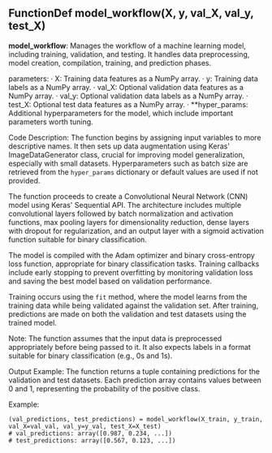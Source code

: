 ## FunctionDef model_workflow(X, y, val_X, val_y, test_X)
**model_workflow**: Manages the workflow of a machine learning model, including training, validation, and testing. It handles data preprocessing, model creation, compilation, training, and prediction phases.

parameters:
· X: Training data features as a NumPy array.
· y: Training data labels as a NumPy array.
· val_X: Optional validation data features as a NumPy array.
· val_y: Optional validation data labels as a NumPy array.
· test_X: Optional test data features as a NumPy array.
· **hyper_params: Additional hyperparameters for the model, which include important parameters worth tuning.

Code Description: The function begins by assigning input variables to more descriptive names. It then sets up data augmentation using Keras' ImageDataGenerator class, crucial for improving model generalization, especially with small datasets. Hyperparameters such as batch size are retrieved from the `hyper_params` dictionary or default values are used if not provided.

The function proceeds to create a Convolutional Neural Network (CNN) model using Keras' Sequential API. The architecture includes multiple convolutional layers followed by batch normalization and activation functions, max pooling layers for dimensionality reduction, dense layers with dropout for regularization, and an output layer with a sigmoid activation function suitable for binary classification.

The model is compiled with the Adam optimizer and binary cross-entropy loss function, appropriate for binary classification tasks. Training callbacks include early stopping to prevent overfitting by monitoring validation loss and saving the best model based on validation performance.

Training occurs using the `fit` method, where the model learns from the training data while being validated against the validation set. After training, predictions are made on both the validation and test datasets using the trained model.

Note: The function assumes that the input data is preprocessed appropriately before being passed to it. It also expects labels in a format suitable for binary classification (e.g., 0s and 1s).

Output Example: The function returns a tuple containing predictions for the validation and test datasets. Each prediction array contains values between 0 and 1, representing the probability of the positive class.

Example:
```
(val_predictions, test_predictions) = model_workflow(X_train, y_train, val_X=val_val, val_y=y_val, test_X=X_test)
# val_predictions: array([0.987, 0.234, ...])
# test_predictions: array([0.567, 0.123, ...])
```
